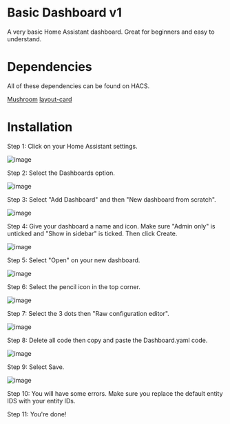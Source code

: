 # Basic Dashboard v1
A very basic Home Assistant dashboard. Great for beginners and easy to understand.

# Dependencies
All of these dependencies can be found on HACS.

[Mushroom](https://github.com/piitaya/lovelace-mushroom)
[layout-card](https://github.com/thomasloven/lovelace-layout-card)

# Installation

Step 1: Click on your Home Assistant settings.

![image](https://github.com/TASG2012/basic-dashboard/assets/93336028/32a87660-ef59-4493-9ec3-61dfb18c4bf8)

Step 2: Select the Dashboards option.

![image](https://github.com/TASG2012/basic-dashboard/assets/93336028/be6da226-33d9-4e98-a13e-ad816b576413)

Step 3: Select "Add Dashboard" and then "New dashboard from scratch".

![image](https://github.com/TASG2012/basic-dashboard/assets/93336028/f1176a68-2ddd-4041-b358-61d6036f2924)

Step 4: Give your dashboard a name and icon. Make sure "Admin only" is unticked and "Show in sidebar" is ticked. Then click Create.

![image](https://github.com/TASG2012/basic-dashboard/assets/93336028/f2ac4309-29a0-4d2d-b732-e8660fdadc6b)

Step 5: Select "Open" on your new dashboard.

![image](https://github.com/TASG2012/basic-dashboard/assets/93336028/7e716b2c-014b-4914-a953-2a03ad5ed381)

Step 6: Select the pencil icon in the top corner.

![image](https://github.com/TASG2012/basic-dashboard/assets/93336028/f758529d-99a4-46fb-8c7a-464a5eb5d18e)

Step 7: Select the 3 dots then "Raw configuration editor".

![image](https://github.com/TASG2012/basic-dashboard/assets/93336028/5e5daf87-91bf-42d0-a0ec-d103943fd4ae)

Step 8: Delete all code then copy and paste the Dashboard.yaml code.

![image](https://github.com/TASG2012/basic-dashboard/assets/93336028/3951fbe7-5082-4492-aa15-bcca2cc47602)

Step 9: Select Save.

![image](https://github.com/TASG2012/basic-dashboard/assets/93336028/976eee36-979f-4aae-9fff-777bd1ba2d20)

Step 10: You will have some errors. Make sure you replace the default entity IDS with your entity IDs.

Step 11: You're done!
